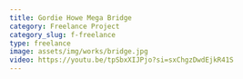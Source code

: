 ```yaml
---
title: Gordie Howe Mega Bridge
category: Freelance Project
category_slug: f-freelance
type: freelance
image: assets/img/works/bridge.jpg
video: https://youtu.be/tpSbxXIJPjo?si=sxChgzDwdEjkR41S
---
```

